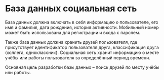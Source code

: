# База данных социальная сеть

База данных должна включать в себя информацию о пользователе, его имя и фамилия, дата рождения, история активности. Мобильный номер может быть использована для регистрации и входа с паролем. 

Также база данных должна хранить друзей пользователя, где присутствует идентификатор пользователя друга, классификация друга (коллега, одноклассник). Социальная сеть хранит информацию о месте учёбы или работы пользователя за определённый период времени. 

Основная цель разработки базы данных – поиск друзей по месту учёбы или работы.  
